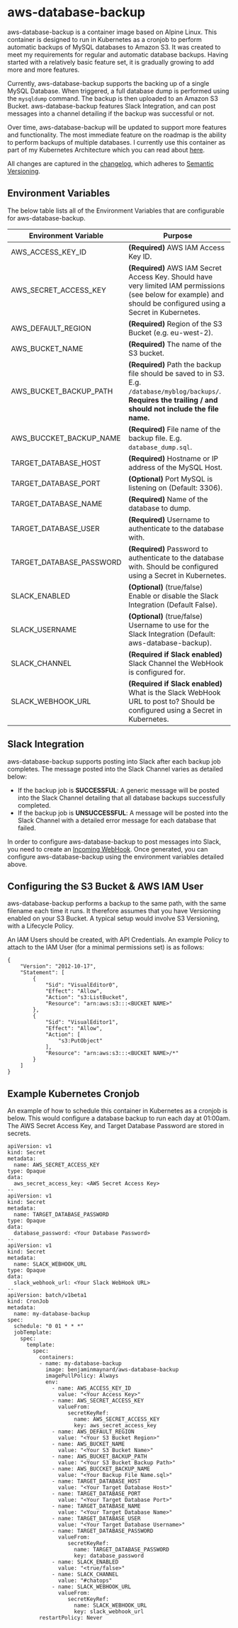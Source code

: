 # aws-database-backup

aws-database-backup is a container image based on Alpine Linux. This container is designed to run in Kubernetes as a cronjob to perform automatic backups of MySQL databases to Amazon S3. It was created to meet my requirements for regular and automatic database backups. Having started with a relatively basic feature set, it is gradually growing to add more and more features.

Currently, aws-database-backup supports the backing up of a single MySQL Database. When triggered, a full database dump is performed using the `mysqldump` command. The backup is then uploaded to an Amazon S3 Bucket. aws-database-backup features Slack Integration, and can post messages into a channel detailing if the backup was successful or not.

Over time, aws-database-backup will be updated to support more features and functionality. The most immediate feature on the roadmap is the ability to perform backups of multiple databases. I currently use this container as part of my Kubernetes Architecture which you can read about [here](https://benjamin.maynard.io/this-blog-now-runs-on-kubernetes-heres-the-architecture/).


All changes are captured in the [changelog](CHANGELOG.md), which adheres to [Semantic Versioning](https://semver.org/spec/vadheres2.0.0.html).

## Environment Variables

The below table lists all of the Environment Variables that are configurable for aws-database-backup.

| Environment Variable        | Purpose                                                                                                          |
| --------------------------- |------------------------------------------------------------------------------------------------------------------|
| AWS_ACCESS_KEY_ID           | **(Required)** AWS IAM Access Key ID.                                                                            |
| AWS_SECRET_ACCESS_KEY       | **(Required)** AWS IAM Secret Access Key. Should have very limited IAM permissions (see below for example) and should be configured using a Secret in Kubernetes.                                                                                                         |
| AWS_DEFAULT_REGION          | **(Required)** Region of the S3 Bucket (e.g. eu-west-2).                                                         |
| AWS_BUCKET_NAME             | **(Required)** The name of the S3 bucket.                                                                        |
| AWS_BUCKET_BACKUP_PATH      | **(Required)** Path the backup file should be saved to in S3. E.g. `/database/myblog/backups/`. **Requires the trailing / and should not include the file name.**                                                                                                        |
| AWS_BUCCKET_BACKUP_NAME     | **(Required)** File name of the backup file. E.g. `database_dump.sql`.                                           |
| TARGET_DATABASE_HOST        | **(Required)** Hostname or IP address of the MySQL Host.                                                         |
| TARGET_DATABASE_PORT        | **(Optional)** Port MySQL is listening on (Default: 3306).                                                       |
| TARGET_DATABASE_NAME        | **(Required)** Name of the database to dump.                                                                     |
| TARGET_DATABASE_USER        | **(Required)** Username to authenticate to the database with.                                                    |
| TARGET_DATABASE_PASSWORD    | **(Required)** Password to authenticate to the database with. Should be configured using a Secret in Kubernetes. |
| SLACK_ENABLED               | **(Optional)** (true/false) Enable or disable the Slack Integration (Default False).                             |
| SLACK_USERNAME              | **(Optional)** (true/false) Username to use for the Slack Integration (Default: aws-database-backup).            |
| SLACK_CHANNEL               | **(Required if Slack enabled)** Slack Channel the WebHook is configured for.                                     |
| SLACK_WEBHOOK_URL           | **(Required if Slack enabled)** What is the Slack WebHook URL to post to? Should be configured using a Secret in Kubernetes.                                                                                                                                      |

## Slack Integration

aws-database-backup supports posting into Slack after each backup job completes. The message posted into the Slack Channel varies as detailed below:

* If the backup job is **SUCCESSFUL**: A generic message will be posted into the Slack Channel detailing that all database backups successfully completed.
* If the backup job is **UNSUCCESSFUL**: A message will be posted into the Slack Channel with a detailed error message for each database that failed.

In order to configure aws-database-backup to post messages into Slack, you need to create an [Incoming WebHook](https://api.slack.com/incoming-webhooks). Once generated, you can configure aws-database-backup using the environment variables detailed above.

## Configuring the S3 Bucket & AWS IAM User

aws-database-backup performs a backup to the same path, with the same filename each time it runs. It therefore assumes that you have Versioning enabled on your S3 Bucket. A typical setup would involve S3 Versioning, with a Lifecycle Policy.

An IAM Users should be created, with API Credentials. An example Policy to attach to the IAM User (for a minimal permissions set) is as follows:

```
{
    "Version": "2012-10-17",
    "Statement": [
        {
            "Sid": "VisualEditor0",
            "Effect": "Allow",
            "Action": "s3:ListBucket",
            "Resource": "arn:aws:s3:::<BUCKET NAME>"
        },
        {
            "Sid": "VisualEditor1",
            "Effect": "Allow",
            "Action": [
                "s3:PutObject"
            ],
            "Resource": "arn:aws:s3:::<BUCKET NAME>/*"
        }
    ]
}
```

## Example Kubernetes Cronjob

An example of how to schedule this container in Kubernetes as a cronjob is below. This would configure a database backup to run each day at 01:00am. The AWS Secret Access Key, and Target Database Password are stored in secrets.

```
apiVersion: v1
kind: Secret
metadata:
  name: AWS_SECRET_ACCESS_KEY
type: Opaque
data:
  aws_secret_access_key: <AWS Secret Access Key>
--
apiVersion: v1
kind: Secret
metadata:
  name: TARGET_DATABASE_PASSWORD
type: Opaque
data:
  database_password: <Your Database Password>
--
apiVersion: v1
kind: Secret
metadata:
  name: SLACK_WEBHOOK_URL
type: Opaque
data:
  slack_webhook_url: <Your Slack WebHook URL>
--
apiVersion: batch/v1beta1
kind: CronJob
metadata:
  name: my-database-backup
spec:
  schedule: "0 01 * * *"
  jobTemplate:
    spec:
      template:
        spec:
          containers:
          - name: my-database-backup
            image: benjaminmaynard/aws-database-backup
            imagePullPolicy: Always
            env:
              - name: AWS_ACCESS_KEY_ID
                value: "<Your Access Key>"
              - name: AWS_SECRET_ACCESS_KEY
                valueFrom:
                   secretKeyRef:
                     name: AWS_SECRET_ACCESS_KEY
                     key: aws_secret_access_key
              - name: AWS_DEFAULT_REGION
                value: "<Your S3 Bucket Region>"
              - name: AWS_BUCKET_NAME
                value: "<Your S3 Bucket Name>"
              - name: AWS_BUCKET_BACKUP_PATH
                value: "<Your S3 Bucket Backup Path>"
              - name: AWS_BUCCKET_BACKUP_NAME
                value: "<Your Backup File Name.sql>"
              - name: TARGET_DATABASE_HOST
                value: "<Your Target Database Host>"
              - name: TARGET_DATABASE_PORT
                value: "<Your Target Database Port>"
              - name: TARGET_DATABASE_NAME
                value: "<Your Target Database Name>"
              - name: TARGET_DATABASE_USER
                value: "<Your Target Database Username>"
              - name: TARGET_DATABASE_PASSWORD
                valueFrom:
                   secretKeyRef:
                     name: TARGET_DATABASE_PASSWORD
                     key: database_password
              - name: SLACK_ENABLED
                value: "<true/false>"
              - name: SLACK_CHANNEL
                value: "#chatops"
              - name: SLACK_WEBHOOK_URL
                valueFrom:
                   secretKeyRef:
                     name: SLACK_WEBHOOK_URL
                     key: slack_webhook_url
          restartPolicy: Never
```
